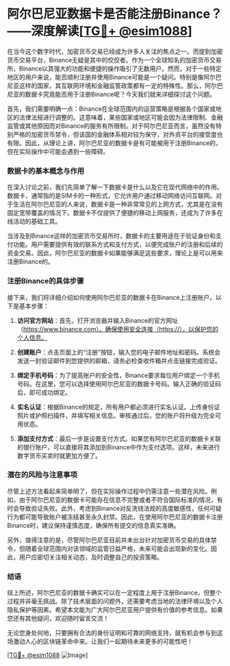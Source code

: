 # 阿尔巴尼亚数据卡是否能注册Binance？——深度解读[[TG💪+ @esim1088](https://t.me/s/esim1088)]

在当今这个数字时代，加密货币交易已经成为许多人关注的焦点之一。而提到加密货币交易平台，Binance无疑是其中的佼佼者。作为一个全球知名的加密货币交易所，Binance以其强大的功能和便捷的操作吸引了无数用户。然而，对于一些特定地区的用户来说，能否顺利注册并使用Binance可能是一个疑问。特别是像阿尔巴尼亚这样的国家，其互联网环境和金融监管政策都有一定的特殊性。那么，阿尔巴尼亚的数据卡究竟能否用于注册Binance呢？今天我们就来详细探讨这个问题。

首先，我们需要明确一点：Binance在全球范围内的运营策略是根据各个国家或地区的法律法规进行调整的。这意味着，某些国家或地区可能会因为法律限制、金融监管或其他原因而对Binance的服务有所限制。对于阿尔巴尼亚而言，虽然没有特别严格的加密货币禁令，但该国的金融体系相对较为保守，对外资平台的接受度也有限。因此，从理论上讲，阿尔巴尼亚的数据卡是有可能被用于注册Binance的，但在实际操作中可能会遇到一些障碍。

### 数据卡的基本概念与作用

在深入讨论之前，我们先简单了解一下数据卡是什么以及它在现代网络中的作用。数据卡，通常指的是SIM卡的一种形式，它允许用户通过移动网络访问互联网。对于生活在阿尔巴尼亚的人来说，数据卡是一种非常常见的上网方式，尤其是在没有固定宽带覆盖的情况下。数据卡不仅提供了便捷的移动上网服务，还成为了许多在线活动的基础工具。

当涉及到Binance这样的加密货币交易所时，数据卡的主要用途在于验证身份和支付功能。用户需要提供有效的联系方式和支付方式，以便完成账户的注册和后续的资金交易。因此，阿尔巴尼亚的数据卡如果能够满足这些要求，理论上是可以用来注册Binance的。

### 注册Binance的具体步骤

接下来，我们将详细介绍如何使用阿尔巴尼亚的数据卡在Binance上注册账户。以下是基本步骤：

1. **访问官方网站**：首先，打开浏览器并输入Binance的官方网址（https://www.binance.com）。确保使用安全连接（https://），以保护您的个人信息。

2. **创建账户**：点击页面上的“注册”按钮，输入您的电子邮件地址和密码。系统会发送一封验证邮件到您提供的邮箱，请务必检查收件箱并点击链接完成验证。

3. **绑定手机号码**：为了提高账户的安全性，Binance要求每位用户绑定一个手机号码。在这里，您可以选择使用阿尔巴尼亚的数据卡号码。输入正确的验证码后，即可成功绑定。

4. **实名认证**：根据Binance的规定，所有用户都必须进行实名认证。上传身份证照片或护照扫描件，并填写相关信息。审核通过后，您的账户将升级为完全可用状态。

5. **添加支付方式**：最后一步是设置支付方式。如果您有阿尔巴尼亚的数据卡关联的银行账户，可以直接将其添加到Binance中作为支付选项。这样，未来进行数字货币买卖时就更加方便了。

### 潜在的风险与注意事项

尽管上述方法看起来简单明了，但在实际操作过程中仍需注意一些潜在风险。例如，由于阿尔巴尼亚的数据卡可能存在信息不完整或者不符合国际标准的情况，有时会导致验证失败。此外，考虑到Binance对反洗钱法规的高度敏感性，任何可疑行为都可能导致账户被冻结甚至永久封禁。因此，在使用阿尔巴尼亚的数据卡注册Binance时，建议保持谨慎态度，确保所有提交的信息真实准确。

另外，值得注意的是，尽管阿尔巴尼亚目前并未出台针对加密货币交易的具体禁令，但随着全球范围内对该领域的监管日益严格，未来可能会出现新的变化。因此，用户应密切关注相关动态，及时调整自己的投资策略。

### 结语

综上所述，阿尔巴尼亚的数据卡确实可以在一定程度上用于注册Binance，但整个过程并非毫无挑战。除了技术层面的问题外，还需要考虑当地的法律环境以及个人隐私保护等因素。希望本文能为广大阿尔巴尼亚用户提供有价值的参考信息。如果您还有其他疑问，欢迎随时留言交流！

无论您身处何地，只要拥有合法的身份证明和可靠的网络支持，就有机会参与到这场激动人心的区块链革命中来。让我们一起期待未来更多的可能性吧！

[[TG💪+ @esim1088](https://t.me/s/esim1088) ![Image](https://i.postimg.cc/4NQfJmqS/Snipaste-2025-05-13-00-14-12.png)]
